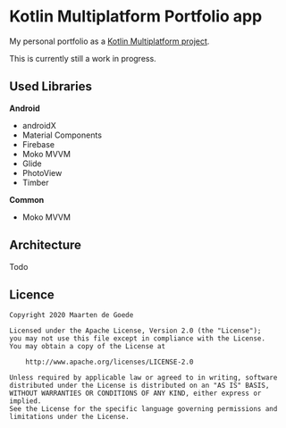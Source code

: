 # Kotlin Multiplatform Portfolio app
My personal portfolio as a [Kotlin Multiplatform project](https://kotlinlang.org/docs/reference/multiplatform.html).

This is currently still a work in progress.

## Used Libraries
**Android**
- androidX
- Material Components
- Firebase
- Moko MVVM
- Glide
- PhotoView
- Timber

**Common**
- Moko MVVM

## Architecture
Todo

## Licence
```
Copyright 2020 Maarten de Goede

Licensed under the Apache License, Version 2.0 (the "License");
you may not use this file except in compliance with the License.
You may obtain a copy of the License at

    http://www.apache.org/licenses/LICENSE-2.0

Unless required by applicable law or agreed to in writing, software
distributed under the License is distributed on an "AS IS" BASIS,
WITHOUT WARRANTIES OR CONDITIONS OF ANY KIND, either express or implied.
See the License for the specific language governing permissions and
limitations under the License.
```
